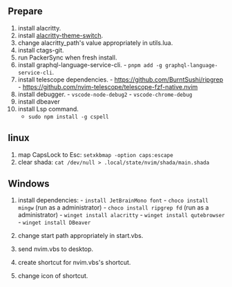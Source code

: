## Prepare
  1. install alacritty.
  2. install [alacritty-theme-switch]("https://github.com/tichopad/alacritty-theme-switch").
  3. change alacritty_path's value appropriately in utils.lua.
  4. install ctags-git.
  5. run PackerSync when fresh install.
  6. install graphql-language-service-cli.
    - `pnpm add -g graphql-language-service-cli`.
  7. install telescope dependencies.
    - https://github.com/BurntSushi/ripgrep
    - https://github.com/nvim-telescope/telescope-fzf-native.nvim
  9. install debugger.
    - `vscode-node-debug2`
    - `vscode-chrome-debug`
  10. install dbeaver
  11. install Lsp command.
      - `sudo npm install -g cspell`

## linux
  1. map CapsLock to Esc: `setxkbmap -option caps:escape`
  2. clear shada: `cat /dev/null > .local/state/nvim/shada/main.shada`

## Windows
  1. install dependencies:
    - `install JetBrainMono font`
    - `choco install mingw` (run as a administrator)
    - `choco install ripgrep fd` (run as a administrator)
    - `winget install alacritty`
    - `winget install qutebrowser`
    - `winget install DBeaver`

  2. change start path appropriately in start.vbs.
  3. send nvim.vbs to desktop.
  4. create shortcut for nvim.vbs's shortcut.
  5. change icon of shortcut.
